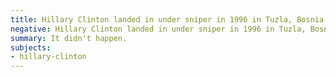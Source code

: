 ```yaml
---
title: Hillary Clinton landed in under sniper in 1996 in Tuzla, Bosnia
negative: Hillary Clinton landed in under sniper in 1996 in Tuzla, Bosnia
summary: It didn't happen.
subjects:
- hillary-clinton
---
```

